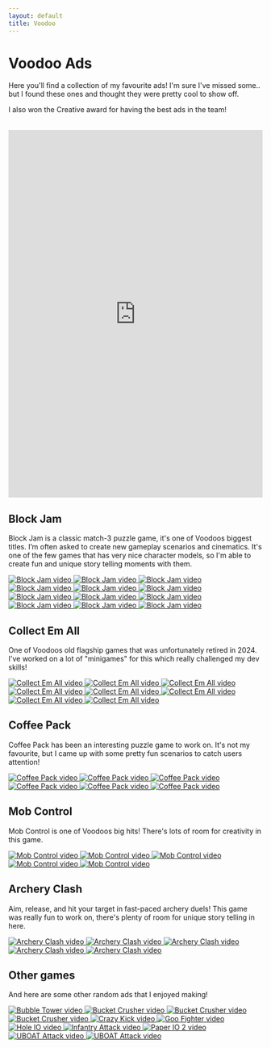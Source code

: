 ```yaml
---
layout: default
title: Voodoo
---
```


# Voodoo Ads
Here you'll find a collection of my favourite ads! I'm sure I've missed some.. but I found these ones and thought they were pretty cool to show off.

I also won the Creative award for having the best ads in the team!
<div style="margin-top: 2rem;">
<iframe src="https://www.linkedin.com/embed/feed/update/urn:li:ugcPost:7122487121264693248" height="729" width="504" frameborder="0" allowfullscreen="" title="Embedded post"></iframe>
</div>

## Block Jam
Block Jam is a classic match-3 puzzle game, it's one of Voodoos biggest titles.
I’m often asked to create new gameplay scenarios and cinematics.
It's one of the few games that has very nice character models, so I'm able to create fun and unique story telling moments with them.

<div class="video-thumb-grid-wrapper">
  <div class="video-thumb-grid">
    <a href="https://youtube.com/watch?v=o4FMMymeing" target="_blank">
      <img src="https://img.youtube.com/vi/o4FMMymeing/hqdefault.jpg" class="video-thumb" alt="Block Jam video">
    </a>
    <a href="https://youtube.com/watch?v=W7H54im8bzw" target="_blank">
      <img src="https://img.youtube.com/vi/W7H54im8bzw/hqdefault.jpg" class="video-thumb" alt="Block Jam video">
    </a>
    <a href="https://youtube.com/watch?v=b3A4ZIfSuCo" target="_blank">
      <img src="https://img.youtube.com/vi/b3A4ZIfSuCo/hqdefault.jpg" class="video-thumb" alt="Block Jam video">
    </a>
    <a href="https://youtube.com/watch?v=9n5ggjqjwN8" target="_blank">
      <img src="https://img.youtube.com/vi/9n5ggjqjwN8/hqdefault.jpg" class="video-thumb" alt="Block Jam video">
    </a>
    <a href="https://youtube.com/watch?v=znSk04vE4nA" target="_blank">
      <img src="https://img.youtube.com/vi/znSk04vE4nA/hqdefault.jpg" class="video-thumb" alt="Block Jam video">
    </a>
    <a href="https://youtube.com/watch?v=4wnHSRq4S5w" target="_blank">
      <img src="https://img.youtube.com/vi/4wnHSRq4S5w/hqdefault.jpg" class="video-thumb" alt="Block Jam video">
    </a>
    <a href="https://youtube.com/watch?v=EGi58PUaxRk" target="_blank">
      <img src="https://img.youtube.com/vi/EGi58PUaxRk/hqdefault.jpg" class="video-thumb" alt="Block Jam video">
    </a>
    <a href="https://youtube.com/watch?v=pBRTIaALmcs" target="_blank">
      <img src="https://img.youtube.com/vi/pBRTIaALmcs/hqdefault.jpg" class="video-thumb" alt="Block Jam video">
    </a>
    <a href="https://youtube.com/watch?v=fm588B9h_AE" target="_blank">
      <img src="https://img.youtube.com/vi/fm588B9h_AE/hqdefault.jpg" class="video-thumb" alt="Block Jam video">
    </a>
    <a href="https://youtube.com/watch?v=_mwSjaeyqgo" target="_blank">
      <img src="https://img.youtube.com/vi/_mwSjaeyqgo/hqdefault.jpg" class="video-thumb" alt="Block Jam video">
    </a>
    <a href="https://youtube.com/watch?v=gBAslXsYlWM" target="_blank">
      <img src="https://img.youtube.com/vi/gBAslXsYlWM/hqdefault.jpg" class="video-thumb" alt="Block Jam video">
    </a>
    <a href="https://youtube.com/watch?v=EmU1hUYfygU" target="_blank">
      <img src="https://img.youtube.com/vi/EmU1hUYfygU/hqdefault.jpg" class="video-thumb" alt="Block Jam video">
    </a>
  </div>
</div>

## Collect Em All

One of Voodoos old flagship games that was unfortunately retired in 2024.
I've worked on a lot of "minigames" for this which really challenged my dev skills!

<div class="video-thumb-grid-wrapper">
  <div class="video-thumb-grid">
    <a href="https://youtube.com/watch?v=0UlDCEL2aXY" target="_blank">
      <img src="https://img.youtube.com/vi/0UlDCEL2aXY/hqdefault.jpg" class="video-thumb" alt="Collect Em All video">
    </a>
    <a href="https://youtube.com/watch?v=4FKubZeLqDU" target="_blank">
      <img src="https://img.youtube.com/vi/4FKubZeLqDU/hqdefault.jpg" class="video-thumb" alt="Collect Em All video">
    </a>
    <a href="https://youtube.com/watch?v=LcUpbypp2J0" target="_blank">
      <img src="https://img.youtube.com/vi/LcUpbypp2J0/hqdefault.jpg" class="video-thumb" alt="Collect Em All video">
    </a>
    <a href="https://youtube.com/watch?v=Td-gT3LfmLc" target="_blank">
      <img src="https://img.youtube.com/vi/Td-gT3LfmLc/hqdefault.jpg" class="video-thumb" alt="Collect Em All video">
    </a>
    <a href="https://youtube.com/watch?v=usjKaGpcvvw" target="_blank">
      <img src="https://img.youtube.com/vi/usjKaGpcvvw/hqdefault.jpg" class="video-thumb" alt="Collect Em All video">
    </a>
    <a href="https://youtube.com/watch?v=4Rmin_UQCcE" target="_blank">
      <img src="https://img.youtube.com/vi/4Rmin_UQCcE/hqdefault.jpg" class="video-thumb" alt="Collect Em All video">
    </a>
    <a href="https://youtube.com/watch?v=HsTSGDkiubg" target="_blank">
      <img src="https://img.youtube.com/vi/HsTSGDkiubg/hqdefault.jpg" class="video-thumb" alt="Collect Em All video">
    </a>
    <a href="https://youtube.com/watch?v=ZO-59MZbrqM" target="_blank">
      <img src="https://img.youtube.com/vi/ZO-59MZbrqM/hqdefault.jpg" class="video-thumb" alt="Collect Em All video">
    </a>
  </div>
</div>

## Coffee Pack

Coffee Pack has been an interesting puzzle game to work on.
It's not my favourite, but I came up with some pretty fun scenarios to catch users attention!

<div class="video-thumb-grid-wrapper">
  <div class="video-thumb-grid">
    <a href="https://youtube.com/watch?v=sU2seqD10wA" target="_blank">
      <img src="https://img.youtube.com/vi/sU2seqD10wA/hqdefault.jpg" class="video-thumb" alt="Coffee Pack video">
    </a>
    <a href="https://youtube.com/watch?v=e42dCCgk8Aw" target="_blank">
      <img src="https://img.youtube.com/vi/e42dCCgk8Aw/hqdefault.jpg" class="video-thumb" alt="Coffee Pack video">
    </a>
    <a href="https://youtube.com/watch?v=7Z_4l8J2F0Y" target="_blank">
      <img src="https://img.youtube.com/vi/7Z_4l8J2F0Y/hqdefault.jpg" class="video-thumb" alt="Coffee Pack video">
    </a>
    <a href="https://youtube.com/watch?v=60Du_mQejIY" target="_blank">
      <img src="https://img.youtube.com/vi/60Du_mQejIY/hqdefault.jpg" class="video-thumb" alt="Coffee Pack video">
    </a>
    <a href="https://youtube.com/watch?v=K30KzRGLPeg" target="_blank">
      <img src="https://img.youtube.com/vi/K30KzRGLPeg/hqdefault.jpg" class="video-thumb" alt="Coffee Pack video">
    </a>
    <a href="https://youtube.com/watch?v=LqoBjyp4oGw" target="_blank">
      <img src="https://img.youtube.com/vi/LqoBjyp4oGw/hqdefault.jpg" class="video-thumb" alt="Coffee Pack video">
    </a>
  </div>
</div>

## Mob Control

Mob Control is one of Voodoos big hits!
There's lots of room for creativity in this game.

<div class="video-thumb-grid-wrapper">
  <div class="video-thumb-grid">
    <a href="https://youtube.com/watch?v=jxYsk1Ugtdw" target="_blank">
      <img src="https://img.youtube.com/vi/jxYsk1Ugtdw/hqdefault.jpg" class="video-thumb" alt="Mob Control video">
    </a>
    <a href="https://youtube.com/watch?v=JQSj6RJBakw" target="_blank">
      <img src="https://img.youtube.com/vi/JQSj6RJBakw/hqdefault.jpg" class="video-thumb" alt="Mob Control video">
    </a>
    <a href="https://youtube.com/watch?v=BgLdA5bIYzU" target="_blank">
      <img src="https://img.youtube.com/vi/BgLdA5bIYzU/hqdefault.jpg" class="video-thumb" alt="Mob Control video">
    </a>
    <a href="https://youtube.com/watch?v=BgLdA5bIYzU" target="_blank">
      <img src="https://img.youtube.com/vi/arkJirp06fo/hqdefault.jpg" class="video-thumb" alt="Mob Control video">
    </a>
    <a href="https://youtube.com/watch?v=BgLdA5bIYzU" target="_blank">
      <img src="https://img.youtube.com/vi/WHHhoOZLTHE/hqdefault.jpg" class="video-thumb" alt="Mob Control video">
    </a>
  </div>
</div>

## Archery Clash

Aim, release, and hit your target in fast-paced archery duels!
This game was really fun to work on, there's plenty of room for unique story telling in here.

<div class="video-thumb-grid-wrapper">
  <div class="video-thumb-grid">
    <a href="https://youtube.com/watch?v=Zm0tsDtz6ug" target="_blank">
      <img src="https://img.youtube.com/vi/Zm0tsDtz6ug/hqdefault.jpg" class="video-thumb" alt="Archery Clash video">
    </a>
    <a href="https://youtube.com/watch?v=EbkiOjXr7K4" target="_blank">
      <img src="https://img.youtube.com/vi/EbkiOjXr7K4/hqdefault.jpg" class="video-thumb" alt="Archery Clash video">
    </a>
    <a href="https://youtube.com/watch?v=xYOC6JpClUs" target="_blank">
      <img src="https://img.youtube.com/vi/xYOC6JpClUs/hqdefault.jpg" class="video-thumb" alt="Archery Clash video">
    </a>
    <a href="https://youtube.com/watch?v=piEj5y3y-g4" target="_blank">
      <img src="https://img.youtube.com/vi/piEj5y3y-g4/hqdefault.jpg" class="video-thumb" alt="Archery Clash video">
    </a>
    <a href="https://youtube.com/watch?v=zrFeSp6JNWI" target="_blank">
      <img src="https://img.youtube.com/vi/zrFeSp6JNWI/hqdefault.jpg" class="video-thumb" alt="Archery Clash video">
    </a>
  </div>
</div>

## Other games

And here are some other random ads that I enjoyed making!

<div class="video-thumb-grid-wrapper">
  <div class="video-thumb-grid">
    <a href="https://youtube.com/watch?v=0GMXrDXJMKw" target="_blank">
      <img src="https://img.youtube.com/vi/0GMXrDXJMKw/hqdefault.jpg" class="video-thumb" alt="Bubble Tower video">
    </a>
    <a href="https://youtube.com/watch?v=rPjSeC8Z7w0" target="_blank">
      <img src="https://img.youtube.com/vi/rPjSeC8Z7w0/hqdefault.jpg" class="video-thumb" alt="Bucket Crusher video">
    </a>
    <a href="https://youtube.com/watch?v=o4IwnS6iKcA" target="_blank">
      <img src="https://img.youtube.com/vi/o4IwnS6iKcA/hqdefault.jpg" class="video-thumb" alt="Bucket Crusher video">
    </a>
    <a href="https://youtube.com/watch?v=1G8OWEVlCZ4" target="_blank">
      <img src="https://img.youtube.com/vi/1G8OWEVlCZ4/hqdefault.jpg" class="video-thumb" alt="Bucket Crusher video">
    </a>
    <a href="https://youtube.com/watch?v=EkCwwgIJLvs" target="_blank">
      <img src="https://img.youtube.com/vi/EkCwwgIJLvs/hqdefault.jpg" class="video-thumb" alt="Crazy Kick video">
    </a>
    <a href="https://youtube.com/watch?v=O0_9Mhgt1j0" target="_blank">
      <img src="https://img.youtube.com/vi/O0_9Mhgt1j0/hqdefault.jpg" class="video-thumb" alt="Goo Fighter video">
    </a>
    <a href="https://youtube.com/watch?v=fmEvQbC5E9I" target="_blank">
      <img src="https://img.youtube.com/vi/fmEvQbC5E9I/hqdefault.jpg" class="video-thumb" alt="Hole IO video">
    </a>
    <a href="https://youtube.com/watch?v=8nlj39hQblU" target="_blank">
      <img src="https://img.youtube.com/vi/8nlj39hQblU/hqdefault.jpg" class="video-thumb" alt="Infantry Attack video">
    </a>
    <a href="https://youtube.com/watch?v=LZA6_oBdSaQ" target="_blank">
      <img src="https://img.youtube.com/vi/LZA6_oBdSaQ/hqdefault.jpg" class="video-thumb" alt="Paper IO 2 video">
    </a>
    <a href="https://youtube.com/watch?v=gxnGREnI9gw" target="_blank">
      <img src="https://img.youtube.com/vi/gxnGREnI9gw/hqdefault.jpg" class="video-thumb" alt="UBOAT Attack video">
    </a>
    <a href="https://youtube.com/watch?v=h2dd2nEaECc" target="_blank">
      <img src="https://img.youtube.com/vi/h2dd2nEaECc/hqdefault.jpg" class="video-thumb" alt="UBOAT Attack video">
    </a>
  </div>
</div>